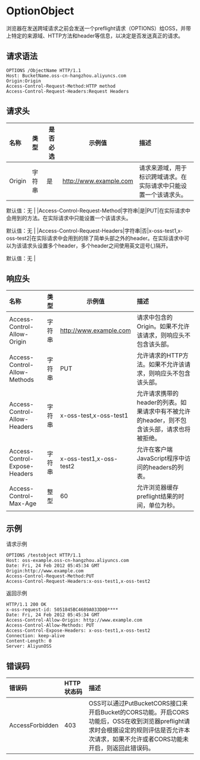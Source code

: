 # OptionObject

浏览器在发送跨域请求之前会发送一个preflight请求（OPTIONS）给OSS，并带上特定的来源域、HTTP方法和header等信息，以决定是否发送真正的请求。

## 请求语法

```
OPTIONS /ObjectName HTTP/1.1
Host: BucketName.oss-cn-hangzhou.aliyuncs.com
Origin:Origin
Access-Control-Request-Method:HTTP method
Access-Control-Request-Headers:Request Headers
```

## 请求头

|名称|类型|是否必选|示例值|描述|
|:-|:-|----|---|:-|
|Origin|字符串|是|http://www.example.com|请求来源域，用于标识跨域请求。在实际请求中只能设置一个该请求头。

默认值：无 |
|Access-Control-Request-Method|字符串|是|PUT|在实际请求中会用到的方法。在实际请求中只能设置一个该请求头。

默认值：无 |
|Access-Control-Request-Headers|字符串|否|x-oss-test1,x-oss-test2|在实际请求中会用到的除了简单头部之外的header。在实际请求中可以为该请求头设置多个header，多个header之间使用英文逗号\(,\)隔开。

默认值：无 |

## 响应头

|名称|类型|示例值|描述|
|:-|:-|---|:-|
|Access-Control-Allow-Origin|字符串|http://www.example.com|请求中包含的Origin。如果不允许该请求，则响应头不包含该头部。|
|Access-Control-Allow-Methods|字符串|PUT|允许请求的HTTP方法。如果不允许该请求，则响应头不包含该头部。|
|Access-Control-Allow-Headers|字符串|x-oss-test,x-oss-test1|允许请求携带的header的列表。如果请求中有不被允许的header，则不包含该头部，请求也将被拒绝。|
|Access-Control-Expose-Headers|字符串|x-oss-test1,x-oss-test2|允许在客户端JavaScript程序中访问的headers的列表。|
|Access-Control-Max-Age|整型|60|允许浏览器缓存preflight结果的时间，单位为秒。|

## 示例

请求示例

```
OPTIONS /testobject HTTP/1.1
Host: oss-example.oss-cn-hangzhou.aliyuncs.com  
Date: Fri, 24 Feb 2012 05:45:34 GMT  
Origin:http://www.example.com
Access-Control-Request-Method:PUT
Access-Control-Request-Headers:x-oss-test1,x-oss-test2
```

返回示例

```
HTTP/1.1 200 OK 
x-oss-request-id: 5051845BC4689A033D00****
Date: Fri, 24 Feb 2012 05:45:34 GMT
Access-Control-Allow-Origin: http://www.example.com
Access-Control-Allow-Methods: PUT
Access-Control-Expose-Headers: x-oss-test1,x-oss-test2
Connection: keep-alive
Content-Length: 0  
Server: AliyunOSS
```

## 错误码

|错误码|HTTP 状态码|描述|
|:--|:-------|:-|
|AccessForbidden|403|OSS可以通过PutBucketCORS接口来开启Bucket的CORS功能。开启CORS功能后，OSS在收到浏览器preflight请求时会根据设定的规则评估是否允许本次请求，如果不允许或者CORS功能未开启，则返回此错误码。|

